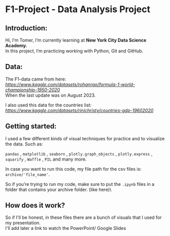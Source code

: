 # F1-Project - Data Analysis Project

## Introduction:
Hi, I’m Tomer, I’m currently learning at **New York City Data Science Academy.**\
In this project, I’m practicing working with Python, Git and GitHub.
## Data:
The F1-data came from here: *https://www.kaggle.com/datasets/rohanrao/formula-1-world-championship-1950-2020* \
When the last update was on August 2023.

I also used this data for the countries list: *https://www.kaggle.com/datasets/rinichristy/countries-gdp-19602020*

 

## Getting started:
I used a few different kinds of visual techniques for practice and to visualize the data. Such as:

`pandas` , `matplotlib` , `seaborn` , `plotly.graph_objects` , `plotly.express` , `squarify` , `Waffle` , `PIL` and many more.


In case you want to run this code, my file path for the csv files is: `archive/'file_name'`.

So if you’re trying to run my code, make sure to put the `.ipynb` files in a folder that contains your archive folder. (like here)\

## How does it work?
So if I'll be honest, in these files there are a bunch of visuals that I used for my presentation.\
I'll add later a link to watch the PowerPoint/ Google Slides


